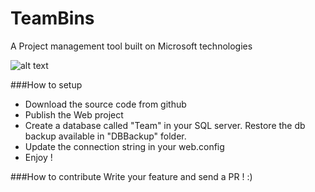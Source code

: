 TeamBins
========

A Project management tool built on Microsoft technologies


![alt text](https://f.cloud.github.com/assets/144469/1904305/0accc4d8-7c8e-11e3-959b-74f96c48f040.png "Logo Title Text 1")

###How to setup

+ Download the source code from github
+ Publish the Web project
+ Create a database called "Team" in your SQL server. Restore the db backup available in "DBBackup" folder.
+ Update the connection string in your web.config
+ Enjoy !

###How to contribute
Write your feature and send a PR ! :)